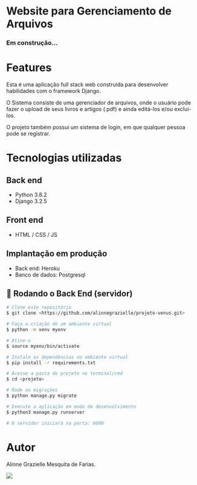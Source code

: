 # Website para Gerenciamento de Arquivos 
### Em construção...

# Features

Esta é uma aplicação full stack web construída para desenvolver habilidades com o framework Django. 

O Sistema consiste de uma gerenciador de arquivos, onde o usuário pode fazer o upload de seus livros e artigos (.pdf) e ainda editá-los e/ou excluí-los. 

O projeto também possui um sistema de login, em que qualquer pessoa pode se registrar.

# Tecnologias utilizadas
## Back end
- Python 3.8.2
- Django 3.2.5

## Front end
- HTML / CSS / JS 

## Implantação em produção
- Back end: Heroku
- Banco de dados: Postgresql

## 🎲 Rodando o Back End (servidor)

```bash
# Clone este repositório
$ git clone <https://github.com/alinnegrazielle/projeto-venus.git>

# Faça a criação de um ambiente virtual
$ python -m venv myenv

# Ative-o
$ source myenv/bin/activate

# Instale as dependências no ambiente virtual
$ pip install -r requirements.txt

# Acesse a pasta do projeto no terminal/cmd
$ cd <projeto>

# Rode as migrações
$ python manage.py migrate

# Execute a aplicação em modo de desenvolvimento
$ python3 manage.py runserver

# O servidor iniciará na porta: 8000
```


# Autor

Alinne Grazielle Mesquita de Farias.


 [<img src="https://img.shields.io/badge/linkedin-%230077B5.svg?&style=for-the-badge&logo=linkedin&logoColor=white" />](https://www.linkedin.com/in/alinnegrazielle/)

